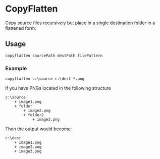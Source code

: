 # CopyFlatten
Copy source files recursively but place in a single destination folder in a flattened form:

## Usage

```
copyflatten sourcePath destPath filePattern
```

### Example

```
copyflatten c:\source c:\dest *.png
```

If you have PNGs located in the following structure

```
c:\source
    + image1.png
    + folder
        + image2.png
        + folder2
            + image3.png
```

Then the output would become:

```
c:\dest
    + image1.png
    + image2.png
    + image3.png
```
